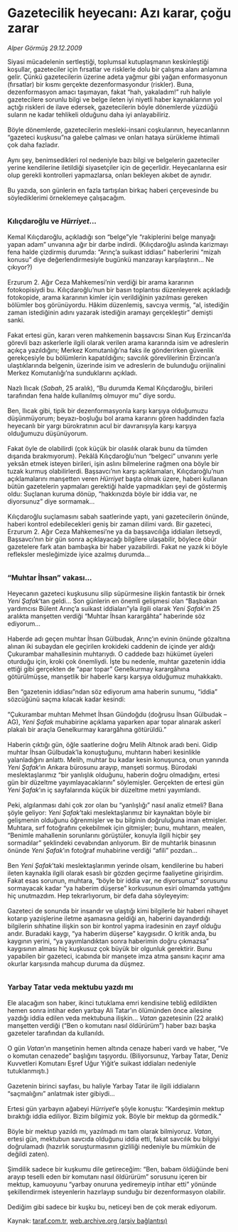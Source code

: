 # Gazetecilik heyecanı: Azı karar, çoğu zarar

*Alper Görmüş 29.12.2009*

<div class="yazi">Siyasi mücadelenin sertleştiği, toplumsal kutuplaşmanın keskinleştiği koşullar, gazeteciler için fırsatlar ve risklerle dolu bir çalışma alanı anlamına gelir. Çünkü gazetecilerin üzerine adeta yağmur gibi yağan enformasyonun (fırsatlar) bir kısmı gerçekte dezenformasyondur (riskler). Buna, dezenformasyon amacı taşımayan, fakat “hah, yakaladım!” ruh haliyle gazetecilere sorunlu bilgi ve belge ileten iyi niyetli haber kaynaklarının yol açtığı riskleri de ilave edersek, gazetecilerin böyle dönemlerde yüzdüğü suların ne kadar tehlikeli olduğunu daha iyi anlayabiliriz. <br/><br/>Böyle dönemlerde, gazetecilerin mesleki-insani coşkularının, heyecanlarının “gazeteci kuşkusu”na galebe çalması ve onları hataya sürükleme ihtimali çok daha fazladır. <br/><br/>Aynı şey, benimsedikleri rol nedeniyle bazı bilgi ve belgelerin gazeteciler yerine kendilerine iletildiği siyasetçiler için de geçerlidir. Heyecanlarına esir olup gerekli kontrolleri yapmazlarsa, onları bekleyen akıbet de aynıdır. <br/><br/>Bu yazıda, son günlerin en fazla tartışılan birkaç haberi çerçevesinde bu söylediklerimi örneklemeye çalışacağım.<b> <br/><br/><br/><font size="3">Kılıçdaroğlu ve <i>Hürriyet</i>...</font></b> <br/><br/>Kemal Kılıçdaroğlu, açıkladığı son “belge”yle “rakiplerini belge manyağı yapan adam” unvanına ağır bir darbe indirdi. (Kılıçdaroğlu aslında karizmayı fena halde çizdirmiş durumda: “Arınç’a suikast iddiası” haberlerini “mizah konusu” diye değerlendirmesiyle bugünkü manzarayı karşılaştırın... Ne çıkıyor?) <br/><br/>Erzurum 2. Ağır Ceza Mahkemesi’nin verdiği bir arama kararının fotokopisiydi bu. Kılıçdaroğlu’nun bir basın toplantısı düzenleyerek açıkladığı fotokopide, arama kararının kimler için verildiğinin yazılması gereken bölümler boş görünüyordu. Hâkim düzenlemiş, savcıya vermiş, “al, istediğin zaman istediğinin adını yazarak istediğin aramayı gerçekleştir” demişti sanki. <br/><br/>Fakat ertesi gün, kararı veren mahkemenin başsavcısı Sinan Kuş Erzincan’da görevli bazı askerlerle ilgili olarak verilen arama kararında isim ve adreslerin açıkça yazıldığını; Merkez Komutanlığı’na faks ile gönderirken güvenlik gerekçesiyle bu bölümlerin kapatıldığını; savcılık görevlilerinin Erzincan’a ulaştıklarında belgenin, üzerinde isim ve adreslerin de bulunduğu orijinalini Merkez Komutanlığı’na sunduklarını açıkladı. <br/><br/>Nazlı Ilıcak (<i>Sabah</i>, 25 aralık), “Bu durumda Kemal Kılıçdaroğlu, birileri tarafından fena halde kullanılmış olmuyor mu” diye sordu. <br/><br/>Ben, Ilıcak gibi, tipik bir dezenformasyonla karşı karşıya olduğumuzu düşünmüyorum; beyazı-boşluğu bol arama kararını gören haddinden fazla heyecanlı bir yargı bürokratının acul bir davranışıyla karşı karşıya olduğumuzu düşünüyorum. <br/><br/>Fakat öyle de olabilirdi (çok küçük bir olasılık olarak bunu da tümden dışarıda bırakmıyorum). Pekâlâ Kılıçdaroğlu’nun “belgeci” unvanını yerle yeksân etmek isteyen birileri, işin aslını bilmelerine rağmen ona böyle bir tuzak kurmuş olabilirlerdi. Başsavcı’nın karşı açıklamaları, Kılıçdaroğlu’nun açıklamalarını manşetten veren <i>Hürriyet</i> başta olmak üzere, haberi kullanan bütün gazetelerin yapmaları gerektiği halde yapmadıkları şeyi de göstermiş oldu: Suçlanan kuruma dönüp, “hakkınızda böyle bir iddia var, ne diyorsunuz” diye sormamak... <br/><br/>Kılıçdaroğlu suçlamasını sabah saatlerinde yaptı, yani gazetecilerin önünde, haberi kontrol edebilecekleri geniş bir zaman dilimi vardı. Bir gazeteci, Erzurum 2. Ağır Ceza Mahkemesi’ne ya da başsavcılığa iddiaları iletseydi, Başsavcı’nın bir gün sonra açıklayacağı bilgilere ulaşabilir, böylece öbür gazetelere fark atan bambaşka bir haber yazabilirdi. Fakat ne yazık ki böyle refleksler mesleğimizde iyice azalmış durumda...<b> <br/><br/><br/><font size="3">“Muhtar İhsan” vakası...</font></b> <br/><br/>Heyecanın gazeteci kuşkusunu silip süpürmesine ilişkin fantastik bir örnek <i>Yeni Şafak</i>’tan geldi... Son günlerin en önemli gelişmesi olan “Başbakan yardımcısı Bülent Arınç’a suikast iddiaları”yla ilgili olarak <i>Yeni Şafak</i>’ın 25 aralıkta manşetten verdiği “Muhtar İhsan karargâhta” haberinde söz ediyorum... <br/><br/>Haberde adı geçen muhtar İhsan Gülbudak, Arınç’ın evinin önünde gözaltına alınan iki subaydan ele geçirilen krokideki caddenin de içinde yer aldığı Çukurambar mahallesinin muhtarıydı. O caddede bazı hükümet üyeleri oturduğu için, kroki çok önemliydi. İşte bu nedenle, muhtar gazetenin iddia ettiği gibi gerçekten de “apar topar” Genelkurmay karargâhına götürülmüşse, manşetlik bir haberle karşı karşıya olduğumuz muhakkaktı. <br/><br/>Ben “gazetenin iddiası”ndan söz ediyorum ama haberin sunumu, “iddia” sözcüğünü saçma kılacak kadar kesindi: <br/><br/>“Çukurambar muhtarı Mehmet İhsan Gündoğdu (doğrusu İhsan Gülbudak –AG), <i>Yeni Şafak</i> muhabirine açıklama yaparken apar topar alınarak askerî plakalı bir araçla Genelkurmay karargâhına götürüldü.” <br/><br/>Haberin çıktığı gün, öğle saatlerine doğru Melih Altınok aradı beni. Gidip muhtar İhsan Gülbudak’la konuştuğunu, muhtarın haberi kesinlikle yalanladığını anlattı. Melih, muhtar bu kadar kesin konuşunca, onun yanında <i>Yeni Şafak</i>’ın Ankara bürosunu arayıp, manşeti sormuş. Bürodaki meslektaşlarımız “bir yanlışlık olduğunu, haberin doğru olmadığını, ertesi gün bir düzeltme yayımlayacaklarını” söylemişler. Gerçekten de ertesi gün <i>Yeni Şafak</i>’ın iç sayfalarında küçük bir düzeltme metni yayımlandı. <br/><br/>Peki, algılanması dahi çok zor olan bu “yanlışlığı” nasıl analiz etmeli? Bana şöyle geliyor: <i>Yeni Şafak</i>’taki meslektaşlarımız bir kaynaktan böyle bir gelişmenin olduğunu öğrenmişler ve bu bilginin doğruluğuna iman etmişler. Muhtara, sırf fotoğrafını çekebilmek için gitmişler; bunu, muhtarın, mealen, “Benimle mahallenin sorunlarını görüştüler, konuyla ilgili hiçbir şey sormadılar” şeklindeki cevabından anlıyorum. Bir de muhtarlık binasının önünde <i>Yeni Şafak</i>’ın fotoğraf muhabirine verdiği “afili” pozdan... <br/><br/>Ben <i>Yeni Şafak</i>’taki meslektaşlarımın yerinde olsam, kendilerine bu haberi ileten kaynakla ilgili olarak esaslı bir gözden geçirme faaliyetine girişirdim. Fakat esas sorunun, muhtara, “böyle bir iddia var, ne diyorsunuz” sorusunu sormayacak kadar “ya haberim düşerse” korkusunun esiri olmamda yattığını hiç unutmazdım. Hep tekrarlıyorum, bir defa daha söyleyeyim: <br/><br/>Gazeteci de sonunda bir insandır ve ulaştığı kimi bilgilerle bir haberi nihayet kotarıp yazıişlerine iletme aşamasına geldiği an, haberini dayandırdığı bilgilerin sıhhatine ilişkin son bir kontrol yapma iradesinin en zayıf olduğu andır. Buradaki kaygı, “ya haberim düşerse” kaygısıdır. O kritik anda, bu kaygının yerini, “ya yayımlandıktan sonra haberimin doğru çıkmazsa” kaygısının alması hiç kuşkusuz çok büyük bir olgunluk gerektirir. Bunu yapabilen bir gazeteci, icabında bir manşete imza atma şansını kaçırır ama okurlar karşısında mahcup duruma da düşmez. <b><br/><br/><br/><font size="3">Yarbay Tatar veda mektubu yazdı mı</font> </b><br/><br/>Ele alacağım son haber, ikinci tutuklama emri kendisine tebliğ edildikten hemen sonra intihar eden yarbay Ali Tatar’ın ölümünden önce ailesine yazdığı iddia edilen veda mektubuna ilişkin... <i>Vatan</i> gazetesinin (22 aralık) manşetten verdiği (“Ben o komutanı nasıl öldürürüm”) haber bazı başka gazeteler tarafından da kullanıldı. <br/><br/>O gün <i>Vatan</i>’ın manşetinin hemen altında cenaze haberi vardı ve haber, “Ve o komutan cenazede” başlığını taşıyordu. (Biliyorsunuz, Yarbay Tatar, Deniz Kuvvetleri Komutanı Eşref Uğur Yiğit’e suikast iddiaları nedeniyle tutuklanmıştı.) <br/><br/>Gazetenin birinci sayfası, bu haliyle Yarbay Tatar ile ilgili iddiaların “saçmalığını” anlatmak ister gibiydi... <br/><br/>Ertesi gün yarbayın ağabeyi <i>Hürriyet</i>’e şöyle konuştu: “Kardeşimin mektup bıraktığı iddia ediliyor. Bizim bilgimiz yok. Böyle bir mektup da görmedik.” <br/><br/>Böyle bir mektup yazıldı mı, yazılmadı mı tam olarak bilmiyoruz. <i>Vatan</i>, ertesi gün, mektubun savcıda olduğunu iddia etti, fakat savcılık bu bilgiyi doğrulamadı (hazırlık soruşturmasının gizliliği nedeniyle bu mümkün de değildi zaten). <br/><br/>Şimdilik sadece bir kuşkumu dile getireceğim: “Ben, babam öldüğünde beni arayıp teselli eden bir komutanı nasıl öldürürüm” sorusunu içeren bir mektup, kamuoyunu “yarbay onuruna yediremeyip intihar etti” yönünde şekillendirmek isteyenlerin hazırlayıp sunduğu bir dezenformasyon olabilir. <br/><br/>Dediğim gibi sadece bir kuşku bu, neticeyi ben de çok merak ediyorum.
              </div>

Kaynak: [taraf.com.tr](http://taraf.com.tr:80/makale/9261.htm), [web.archive.org (arşiv bağlantısı)](http://web.archive.org/web/20100308223441/http://taraf.com.tr:80/makale/9261.htm)
